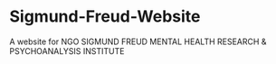 # Sigmund-Freud-Website
A website for NGO SIGMUND FREUD MENTAL HEALTH RESEARCH &amp; PSYCHOANALYSIS INSTITUTE
